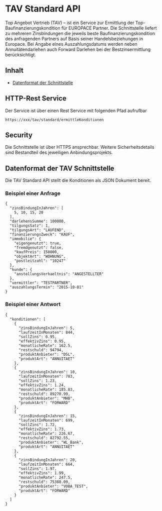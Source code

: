 # TAV Standard API

Top Angebot Vertrieb (TAV) – ist ein Service zur Ermittlung der Top-Baufinanzierungskondition für EUROPACE Partner.
Die Schnittstelle liefert zu mehreren Zinsbindungen die jeweils beste Baufinanzierungskondition des anfragenden Partners auf Basis seiner Handelsbeziehungen in Europace.
Bei Angabe eines Auszahlungsdatums werden neben Annuitätendarlehen auch Forward Darlehen bei der Bestzinsermittlung berücksichtigt. 


## Inhalt
* [Datenformat der Schnittstelle](#datenformat-der-tav-schnittstelle)

## HTTP-Rest Service
Der Service ist über einen Rest Service mit folgenden Pfad aufrufbar
```
https://xxx/tav/standard/ermittleKonditionen
```

## Security
Die Schnittstelle ist über HTTPS ansprechbar. Weitere Sicherheitsdetails sind Bestandteil des jeweiligen Anbindungsprojekts.

## Datenformat der TAV Schnittstelle

Die TAV Standard API stellt die Konditionen als JSON Dokument bereit.

### Beispiel einer Anfrage
```
{
  "zinsBindungInJahren": [
    5, 10, 15, 20
  ],
  "darlehensSumme": 100000,
  "tilgungsSatz": 1,
  "tilgungsArt": "LAUFEND",
  "finanzierungsZweck": "KAUF",
  "immobilie": {
    "eigengenutzt": true,
    "fremdgenutzt": false,
    "kaufPreis": 150000,
    "objektArt": "WOHNUNG",
    "postleitzahl": "10247"
  },
  "kunde": {
    "anstellungsVerhaeltnis": "ANGESTELLTER"
  },
  "vermittler": "TESTPARTNER",
  "auszahlungsTermin": "2015-10-01"
}
```
 

### Beispiel einer Antwort
```
{
  "konditionen": [
    {
      "zinsBindungInJahren": 5,
      "laufzeitInMonaten": 844,
      "sollZins": 0.95,
      "effektivZins": 0.95,
      "monatlicheRate": 162.5,
      "restschuld": 94794,
      "produktAnbieter": "DSL",
      "produktArt": "ANNUITAET"
    },
    {
      "zinsBindungInJahren": 10,
      "laufzeitInMonaten": 783,
      "sollZins": 1.23,
      "effektivZins": 1.24,
      "monatlicheRate": 185.83,
      "restschuld": 89270.99,
      "produktAnbieter": "MHB",
      "produktArt": "FORWARD"
    },
    {
      "zinsBindungInJahren": 15,
      "laufzeitInMonaten": 699,
      "sollZins": 1.72,
      "effektivZins": 1.73,
      "monatlicheRate": 226.67,
      "restschuld": 82792.55,
      "produktAnbieter": "WL_Bank",
      "produktArt": "ANNUITAET"
    },
    {
      "zinsBindungInJahren": 20,
      "laufzeitInMonaten": 664,
      "sollZins": 1.97,
      "effektivZins": 1.99,
      "monatlicheRate": 247.5,
      "restschuld": 75388.09,
      "produktAnbieter": "VOBA_TEST",
      "produktArt": "FORWARD"
    }
  ]
}
```

